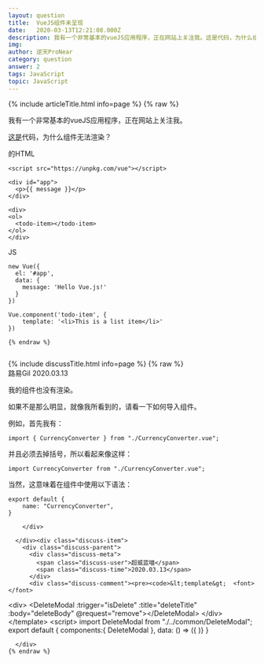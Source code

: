 ```yaml
---
layout: question
title:  VueJS组件未呈现
date:   2020-03-13T12:21:08.000Z
description: 我有一个非常基本的vueJS应用程序，正在网站上关注我。这是代码，为什么组件无法渲染？的HTML<script src="https //un...
img: 
author: 逆天ProNear
category: question
answer: 2
tags: JavaScript
topic: JavaScript
---
```

<div class="article-root">
  <div class="article">
    {% include articleTitle.html info=page %}
    {% raw %}
    <div class="article-content"><p><font style="vertical-align: inherit;"><font style="vertical-align: inherit;">我有一个非常基本的vueJS应用程序，正在网站上关注我。</font></font></p>

<p><a href="https://jsfiddle.net/50wL7mdz/43452/" rel="noreferrer"><font style="vertical-align: inherit;"><font style="vertical-align: inherit;">这是</font></font></a><font style="vertical-align: inherit;"><font style="vertical-align: inherit;">代码，为什么组件无法渲染？</font></font></p>

<p><font style="vertical-align: inherit;"><font style="vertical-align: inherit;">的HTML</font></font></p>

<pre><code>&lt;script src="https://unpkg.com/vue"&gt;&lt;/script&gt;<font></font>
<font></font>
&lt;div id="app"&gt;<font></font>
  &lt;p&gt;{{ message }}&lt;/p&gt;<font></font>
&lt;/div&gt;<font></font>
<font></font>
&lt;div&gt;<font></font>
&lt;ol&gt;<font></font>
  &lt;todo-item&gt;&lt;/todo-item&gt;<font></font>
&lt;/ol&gt;<font></font>
&lt;/div&gt;<font></font>
</code></pre>

<p><font style="vertical-align: inherit;"><font style="vertical-align: inherit;">JS</font></font></p>

<pre><code>new Vue({<font></font>
  el: '#app',<font></font>
  data: {<font></font>
    message: 'Hello Vue.js!'<font></font>
  }<font></font>
})<font></font>
<font></font>
Vue.component('todo-item', {<font></font>
    template: '&lt;li&gt;This is a list item&lt;/li&gt;'<font></font>
})<font></font>
</code></pre></div>
    {% endraw %}
  </div>
  <p style="height: 0;width:0;overflow: hidden;"> 第1540篇《VueJS组件未呈现》来自Winter(https://github.com/aiyld/aiyld.github.io)的站点</p>
  <div class="discuss-wrapper">
    {% include discussTitle.html info=page %}
    {% raw %}
    <div class="discuss-item">
        <div class="discuss-parent">
          <div class="discuss-meta">
            <span class="discuss-user">路易Gil</span>
            <span class="discuss-time">2020.03.13</span>
          </div>
          <div class="discuss-comment"><p><font style="vertical-align: inherit;"><font style="vertical-align: inherit;">我的组件也没有渲染。</font></font></p>

<p><font style="vertical-align: inherit;"><font style="vertical-align: inherit;">如果不是那么明显，就像我所看到的，请看一下如何导入组件。</font></font></p>

<p><font style="vertical-align: inherit;"><font style="vertical-align: inherit;">例如，首先我有：</font></font></p>

<pre><code>import { CurrencyConverter } from "./CurrencyConverter.vue";
</code></pre>

<p><font style="vertical-align: inherit;"><font style="vertical-align: inherit;">并且必须去掉括号，所以看起来像这样：</font></font></p>

<pre><code>import CurrencyConverter from "./CurrencyConverter.vue";
</code></pre>

<p><font style="vertical-align: inherit;"><font style="vertical-align: inherit;">当然，这意味着在组件中使用以下语法：</font></font></p>

<pre><code>export default {<font></font>
    name: "CurrencyConverter",<font></font>
}<font></font>
</code></pre></div>
        </div>
        
      </div><div class="discuss-item">
        <div class="discuss-parent">
          <div class="discuss-meta">
            <span class="discuss-user">超威蓝喵</span>
            <span class="discuss-time">2020.03.13</span>
          </div>
          <div class="discuss-comment"><pre><code>&lt;template&gt;  <font></font>
 &lt;div&gt;       <font></font>
  &lt;DeleteModal :trigger="isDelete" :title="deleteTitle" :body="deleteBody" @request="remove"&gt;&lt;/DeleteModal&gt;<font></font>
&lt;/div&gt;<font></font>
&lt;/template&gt;<font></font>
&lt;script&gt;<font></font>
import DeleteModal from "./../common/DeleteModal";<font></font>
export default {<font></font>
components:{<font></font>
DeleteModal<font></font>
},<font></font>
data: () =&gt; ({<font></font>
     )}<font></font>
}<font></font>
</code></pre>

<p></p></div>
        </div>
        
      </div>
    {% endraw %}
  </div>
<div>
